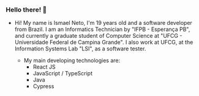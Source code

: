 ### Hello there! 👋

* Hi! My name is Ismael Neto, I'm 19 years old and a software developer from Brazil. I am an Informatics Technician by "IFPB - Esperança PB", and currently a graduate student of Computer Science at "UFCG - Universidade Federal de Campina Grande". I also work at UFCG, at the Information Systems Lab "LSI", as a software tester.

  * My main developing technologies are:
    * React JS 
    * JavaScript / TypeScript 
    * Java 
    * Cypress 
